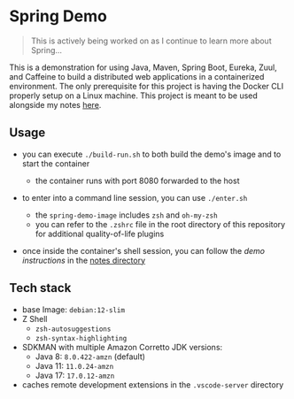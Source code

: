 # Spring Demo

> This is actively being worked on as I continue to learn more about Spring...

This is a demonstration for using Java, Maven, Spring Boot, Eureka, Zuul, and Caffeine to build a distributed web applications in a containerized environment. The only prerequisite for this project is having the Docker CLI properly setup on a Linux machine. This project is meant to be used alongside my notes [here](./notes).

## Usage

- you can execute `./build-run.sh` to both build the demo's image and to start the container
  - the container runs with port 8080 forwarded to the host

- to enter into a command line session, you can use `./enter.sh`
  - the `spring-demo-image` includes `zsh` and `oh-my-zsh`
  - you can refer to the `.zshrc` file in the root directory of this repository for additional quality-of-life plugins
- once inside the container's shell session, you can follow the *demo instructions* in the [notes directory](./notes)

## Tech stack

- base Image: `debian:12-slim`
- Z Shell
  - `zsh-autosuggestions`
  - `zsh-syntax-highlighting`
- SDKMAN with multiple Amazon Corretto JDK versions:
  - Java 8: `8.0.422-amzn` (default)
  - Java 11: `11.0.24-amzn`
  - Java 17: `17.0.12-amzn`
- caches remote development extensions in the `.vscode-server` directory
